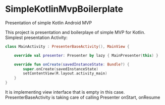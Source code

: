 # SimpleKotlinMvpBoilerplate
Presentation of simple Kotlin Android MVP

This project is presentation and boilerplaye of simple MVP for Kotlin. Simplest presentation Activity:

```kotlin
class MainActivity : PresenterBaseActivity(), MainView {

    override val presenter: Presenter by lazy { MainPresenter(this) }

    override fun onCreate(savedInstanceState: Bundle?) {
        super.onCreate(savedInstanceState)
        setContentView(R.layout.activity_main)
    }
}
```

It is implementing view interface that is empty in this case. PresenterBaseActivity is taking care of calling Presenter onStart, onResume
